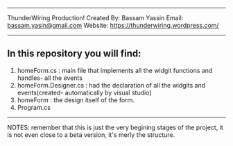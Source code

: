 ********************************************************************************
ThunderWiring Production!
Created By: Bassam Yassin
Email: bassam.yasin@gmail.com
Website: https://thunderwiring.wordpress.com/
********************************************************************************

In this repository you will find:
---------------------------------
1) homeForm.cs : main file that implements all the widgit functions and handles-
		 all the events
2) homeForm.Designer.cs : had the declaration of all the widgits and events(created-
			 automatically by visual studio)
3) homeForm : the design itself of the form.
4) Program.cs

********************************************************************************
NOTES: remember that this is just the very begining stages of the project, it is 
not even close to a beta version, it's merly the structure.
